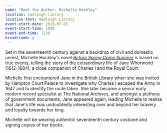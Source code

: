 ```yaml
---
name: "Meet the Author: Michelle Hockley"
location: hadleigh-library
location-text: Hadleigh Library
event-start-date: 2019-07-03
event-start-time: 1030
event-end-time: 1230
breadcrumb: y
---
```


Set in the seventeenth century against a backdrop of civil and domestic unrest, Michelle Hockley's novel [<cite>Before Spring Came Summer</cite>](https://suffolk.spydus.co.uk/cgi-bin/spydus.exe/ENQ/OPAC/BIBENQ?BRN=2600259) is based on true events, telling the story of the extraordinary life of Jane Whorwood (1612-1684), a close companion of Charles I and the Royal Court.

Michelle first encountered Jane in the British Library when she was invited by Hampton Court Palace to investigate why Charles I escaped the Army in 1647 and to identify the route taken. She later became a senior early modern record specialist at The National Archives, and amongst a plethora of government documents, Jane appeared again, leading Michelle to realise that Jane's life was undoubtedly interesting over and beyond her bravery and loyalty towards her king.

Michelle will be wearing authentic seventeenth century costume and signing copies of her books.
